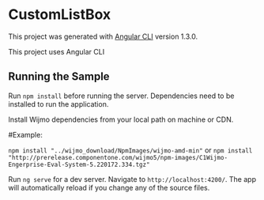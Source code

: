 # CustomListBox

This project was generated with [Angular CLI](https://github.com/angular/angular-cli) version 1.3.0.

This project uses Angular CLI

## Running the Sample

Run `npm install` before running the server. Dependencies need to be installed to run the application.

Install Wijmo dependencies from your local path on machine or CDN.

#Example:

`npm install "../wijmo_download/NpmImages/wijmo-amd-min"`
or
`npm install "http://prerelease.componentone.com/wijmo5/npm-images/C1Wijmo-Engerprise-Eval-System-5.220172.334.tgz"`


Run `ng serve` for a dev server. Navigate to `http://localhost:4200/`. The app will automatically reload if you change any of the source files.


